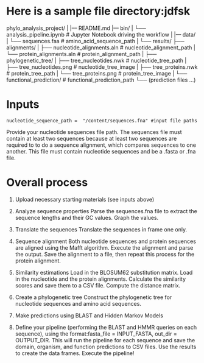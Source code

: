 # Here is a sample file directory:jdfsk
phylo_analysis_project/
|
|–– README.md
|–– bin/
|   └── analysis_pipeline.ipynb              # Jupyter Notebook driving the workflow
|
|–– data/
|   └── sequences.faa                        # amino_acid_sequence_path
|
└── results/
    ├── alignments/
    |   ├── nucleotide_alignments.aln        # nucleotide_alignment_path
    |   └── protein_alignments.aln           # protein_alignment_path
    |
    ├── phylogenetic_tree/
    |   ├── tree_nucleotides.nwk             # nucleotide_tree_path
    |   ├── tree_nucleotides.png             # nucleotide_tree_image
    |   ├── tree_proteins.nwk                # protein_tree_path
    |   └── tree_proteins.png                # protein_tree_image
    |
    └── functional_prediction/               # functional_prediction_path
        └── (prediction files …)          

# Inputs
``` nucleotide_sequence_path =  "/content/sequences.fna" #input file paths ```

Provide your nucleotide sequences file path.
The sequences file must contain at least two sequences because at least two sequences are required to to do a sequence alignment, which compares sequences to one another. This file must contain nucleotide sequences and be a .fasta or .fna file.

# Overall process
1. Upload necessary starting materials (see inputs above)


2. Analyze sequence properties
Parse the sequences.fna file to extract the sequence lengths and their GC values.
Graph the values.

3. Translate the sequences
Translate the sequences in frame one only.

4. Sequence alignment
Both nucleotide sequences and protein sequences are aligned using the Mafft algorithm.
Execute the alignment and parse the output.
Save the alignment to a file, then repeat this process for the protein alignment.

6. Similarity estimations
Load in the BLOSUM62 substitution matrix.
Load in the nucleotide and the protein alignments.
Calculate the similarity scores and save them to a CSV file.
Compute the distance matrix.

7. Create a phylogenetic tree
Construct the phylogenetic tree for nucleotide sequences and amino acid sequences.

8. Make predictions using BLAST and Hidden Markov Models

10. Define your pipeline (performing the BLAST and HMMR queries on each sequence), using the format:fasta_file = INPUT_FASTA, out_dir = OUTPUT_DIR. This will run the pipeline for each sequence and save the domain, organism, and function predictions to CSV files.
Use the results to create the data frames.
Execute the pipeline!
